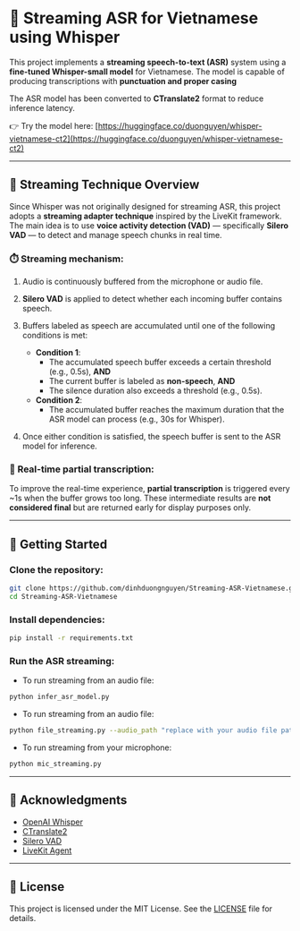 # 🎤 Streaming ASR for Vietnamese using Whisper

This project implements a **streaming speech-to-text (ASR)** system using a **fine-tuned Whisper-small model** for Vietnamese. The model is capable of producing transcriptions with **punctuation and proper casing**

The ASR model has been converted to **CTranslate2** format to reduce inference latency.

👉 Try the model here: [https://huggingface.co/duonguyen/whisper-vietnamese-ct2](https://huggingface.co/duonguyen/whisper-vietnamese-ct2)

---

## 🧠 Streaming Technique Overview

Since Whisper was not originally designed for streaming ASR, this project adopts a **streaming adapter technique** inspired by the LiveKit framework. The main idea is to use **voice activity detection (VAD)** — specifically **Silero VAD** — to detect and manage speech chunks in real time.

### ⏱️ Streaming mechanism:

1. Audio is continuously buffered from the microphone or audio file.
2. **Silero VAD** is applied to detect whether each incoming buffer contains speech.
3. Buffers labeled as speech are accumulated until one of the following conditions is met:
   - **Condition 1**:
     - The accumulated speech buffer exceeds a certain threshold (e.g., 0.5s), **AND**
     - The current buffer is labeled as **non-speech**, **AND**
     - The silence duration also exceeds a threshold (e.g., 0.5s).
   - **Condition 2**:
     - The accumulated buffer reaches the maximum duration that the ASR model can process (e.g., 30s for Whisper).

4. Once either condition is satisfied, the speech buffer is sent to the ASR model for inference.

### 💬 Real-time partial transcription:

To improve the real-time experience, **partial transcription** is triggered every ~1s when the buffer grows too long. These intermediate results are **not considered final** but are returned early for display purposes only.

---

## 🚀 Getting Started

### Clone the repository:

```bash
git clone https://github.com/dinhduongnguyen/Streaming-ASR-Vietnamese.git
cd Streaming-ASR-Vietnamese
```

### Install dependencies:

```bash
pip install -r requirements.txt
```

### Run the ASR streaming:

- To run streaming from an audio file:

```bash
python infer_asr_model.py
```

- To run streaming from an audio file:

```bash
python file_streaming.py --audio_path "replace with your audio file path"
```

- To run streaming from your microphone:

```bash
python mic_streaming.py
```

---

## 🙏 Acknowledgments

- [OpenAI Whisper](https://github.com/openai/whisper)
- [CTranslate2](https://github.com/OpenNMT/CTranslate2)
- [Silero VAD](https://github.com/snakers4/silero-vad)
- [LiveKit Agent](https://github.com/livekit/agents)

---

## 📄 License

This project is licensed under the MIT License. See the [LICENSE](LICENSE) file for details.
